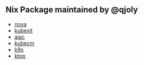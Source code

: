 ## Nix Package maintained by @qjoly

<!-- NIX-PACKAGES:START -->
- [nova](https://nova.docs.fairwinds.com/)
- [kubexit](https://github.com/karlkfi/kubexit/)
- [aiac](https://github.com/gofireflyio/aiac/)
- [kubecm](https://github.com/sunny0826/kubecm/)
- [k9s](https://github.com/derailed/k9s)
- [ktop](https://github.com/vladimirvivien/ktop/)
<!-- NIX-PACKAGES:END -->
